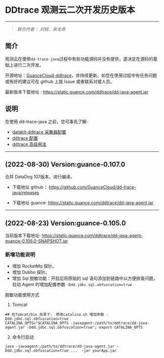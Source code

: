 # DDtrace 观测云二次开发历史版本

---

> *联合作者： 刘锐、宋龙奇*

## 简介
观测云在使用`dd-trace-java`过程中有些功能源码并没有提供，遂决定在源码的基础上进行二次开发。

开源地址：[GuanceCloud-ddtrace](https://github.com/GuanceCloud/dd-trace-java)，并持续更新。如您在使用过程中有任务问题或有好的建议可在 github 上提 Issue 或者联系对接人员。 


最新版本下载地址 : https://static.guance.com/ddtrace/dd-java-agent.jar

## 说明
在使用 dd-trace-java 之前，您可事先了解:

- [datakit-ddtrace 采集器配置](../integrations/ddtrace.md)
- [ddtrace 配置](../best-practices/monitoring/apm.md/#ddtrace) 
- [ddtrace 高级用法](../best-practices/monitoring/ddtrace-skill.md)

---
## (2022-08-30) Version:guance-0.107.0

合并 DataDog 107版本，进行编译。

- 下载地址 github： https://github.com/GuanceCloud/dd-trace-java/releases

- 下载地址 guance: https://static.guance.com/ddtrace/dd-java-agent.jar

---

## (2022-08-23) Version:guance-0.105.0

当前版本下载地址: https://static.guance.com/ddtrace/dd-java-agent-guance-0.106.0-SNAPSHOT.jar

### 新增功能说明
- 增加 RocketMq 探针。
- 增加 Dubbo 探针。
- 增加 Sql 脱敏功能：开启后将原始的 sql 语句添加到链路中以方便排查问题，启动 Agent 时增加配置参数 `-Ddd.jdbc.sql.obfuscation=true`
 
脱敏功能使用方式 

1. Tomcat
```shell
## 在Tomcat/bin 目录下， 修改catalina.sh 增加参数 -Ddd.jdbc.sql.obfuscation=true 
CATALINA_OPTS="$CATALINA_OPTS -javaagent:/path/to/ddtrace/dd-java-agent.jar -Ddd.jdbc.sql.obfuscation=true"; export CATALINA_OPTS
```

2. 命令行启动
``` shell
java -javaagent:/path/to/ddtrace/dd-java-agent.jar -Ddd.jdbc.sql.obfuscation=true ...  -jar yourApp.jar
```